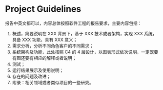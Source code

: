 # Project Guidelines

报告中英文都可以，内容总体按照软件工程的报告要求，主要内容包括：

1. 概述，简要说明在 XXX 背景下，基于 XXX 技术或者架构，实现 XXX 系统，具备 XXX 功能，具有 XXX 意义；
2. 需求分析，分析不同角色客户的不同需求；
3. 系统架构及功能，此处按照 C4 的 4 层设计，以图表形式依次说明，一定既要有图还要有相应的解释或者说明；
4. 测试；
5. 运行结果展示及使用说明；
6. 存在的问题及改进；
7. 附录：相关领域或者类似项目的一些研究。
